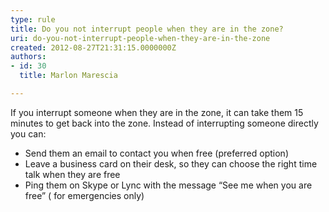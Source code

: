 ```yaml
---
type: rule
title: Do you not interrupt people when they are in the zone?
uri: do-you-not-interrupt-people-when-they-are-in-the-zone
created: 2012-08-27T21:31:15.0000000Z
authors:
- id: 30
  title: Marlon Marescia

---
```


 If you interrupt someone when they are in the zone, it can take them 15 minutes to get back into the zone. 
Instead of interrupting someone directly you can:

- Send them an email to contact you when free (preferred option)
- Leave a business card on their desk, so they can choose the right time talk when they are free
- Ping them on Skype or Lync with the message “See me when you are free” ( for emergencies only)



